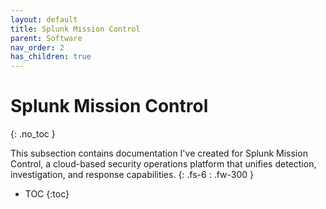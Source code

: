 ```yaml
---
layout: default
title: Splunk Mission Control
parent: Software
nav_order: 2
has_children: true
---
```


# Splunk Mission Control
{: .no_toc }

This subsection contains documentation I've created for Splunk Mission Control, a cloud-based security operations platform that unifies detection, investigation, and response capabilities.
{: .fs-6 : .fw-300 }

- TOC
{:toc}
